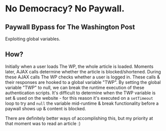 # No Democracy? No Paywall.

## Paywall Bypass for The Washington Post

Exploiting global variables.

## How?

Initially when a user loads The WP, the whole article is loaded. Moments later, AJAX calls determine whether the article is blocked/shortened.
During these AJAX calls The WP checks whether a user is logged in. These calls & their responses are hooked to a global variable "TWP".
By setting the global variable "TWP" to null, we can break the runtime execution of these authentication scripts.
It's difficult to determine when the TWP variable is set & used on the website - for this reason it's executed on a `setTimeout` loop to try and `null` the variable mid-runtime & break functionality before a paywall shows up & content is blocked.

There are definitely better ways of accomplishing this, but my priority at that moment was to read an article :)

